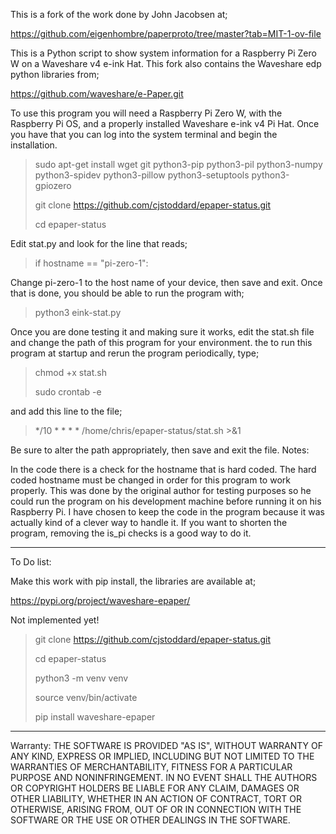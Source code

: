
This is a fork of the work done by John Jacobsen at;

https://github.com/eigenhombre/paperproto/tree/master?tab=MIT-1-ov-file

This is a Python script to show system information for a Raspberry Pi Zero W on a Waveshare v4 e-ink Hat. This fork also contains the Waveshare edp python libraries from;

https://github.com/waveshare/e-Paper.git

To use this program you will need a Raspberry Pi Zero W, with the Raspberry Pi OS, and a properly installed Waveshare e-ink v4 Pi Hat. Once you have that you can log into the system terminal and begin the installation.


> sudo apt-get install wget git python3-pip python3-pil python3-numpy python3-spidev python3-pillow python3-setuptools python3-gpiozero
> 
> git clone https://github.com/cjstoddard/epaper-status.git
> 
> cd epaper-status

Edit stat.py and look for the line that reads;

> if hostname == "pi-zero-1":

Change pi-zero-1 to the host name of your device, then save and exit. Once that is done, you should be able to run the program with; 

> python3 eink-stat.py

Once you are done testing it and making sure it works, edit the stat.sh file and change the path of this program for your environment. the to run this program at startup and rerun the program periodically, type;

> chmod +x stat.sh
> 
> sudo crontab -e

and add this line to the file;

> */10 * * * * /home/chris/epaper-status/stat.sh >&1

Be sure to alter the path appropriately, then save and exit the file.
Notes:

In the code there is a check for the hostname that is hard coded. The hard coded hostname must be changed in order for this program to work properly. This was done by the original author for testing purposes so he could run the program on his development machine before running it on his Raspberry Pi. I have chosen to keep the code in the program because it was actually kind of a clever way to handle it. If you want to shorten the program, removing the is_pi checks is a good way to do it.

__________________________________
To Do list:

Make this work with pip install, the libraries are available at;

https://pypi.org/project/waveshare-epaper/

Not implemented yet!

> git clone https://github.com/cjstoddard/epaper-status.git
> 
> cd epaper-status
> 
> python3 -m venv venv
> 
> source venv/bin/activate
> 
> pip install waveshare-epaper

__________________________________
Warranty:
THE SOFTWARE IS PROVIDED "AS IS", WITHOUT WARRANTY OF ANY KIND, EXPRESS OR
IMPLIED, INCLUDING BUT NOT LIMITED TO THE WARRANTIES OF MERCHANTABILITY,
FITNESS FOR A PARTICULAR PURPOSE AND NONINFRINGEMENT. IN NO EVENT SHALL THE
AUTHORS OR COPYRIGHT HOLDERS BE LIABLE FOR ANY CLAIM, DAMAGES OR OTHER
LIABILITY, WHETHER IN AN ACTION OF CONTRACT, TORT OR OTHERWISE, ARISING FROM,
OUT OF OR IN CONNECTION WITH THE SOFTWARE OR THE USE OR OTHER DEALINGS IN THE
SOFTWARE.